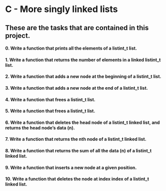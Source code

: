 # C - More singly linked lists

## These are the tasks that are contained in this project.
#### 0. Write a function that prints all the elements of a listint_t list.
#### 1. Write a function that returns the number of elements in a linked listint_t list.
#### 2. Write a function that adds a new node at the beginning of a listint_t list.
#### 3. Write a function that adds a new node at the end of a listint_t list.
#### 4. Write a function that frees a listint_t list.
#### 5. Write a function that frees a listint_t list.
#### 6. Write a function that deletes the head node of a listint_t linked list, and returns the head node’s data (n).
#### 7. Write a function that returns the nth node of a listint_t linked list.
#### 8. Write a function that returns the sum of all the data (n) of a listint_t linked list.
#### 9. Write a function that inserts a new node at a given position.
#### 10. Write a function that deletes the node at index index of a listint_t linked list.